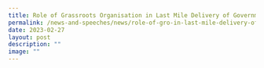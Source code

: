 ```yaml
---
title: Role of Grassroots Organisation in Last Mile Delivery of Government Programmes
permalink: /news-and-speeches/news/role-of-gro-in-last-mile-delivery-of-govt-programmes/
date: 2023-02-27
layout: post
description: ""
image: ""
---
```

